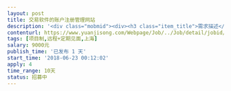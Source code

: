 ```yaml
---                
layout: post       
title: 交易软件的账户注册管理网站           
description: '<div class="mobmid"><div><h3 class="item_title">需求描述</h3><p>一 需求描述<br/>我想做一个交易软件的账号注册网站，详细需求如下: <br/>1. 首页展示软件介绍 <br/>2. 用户注册需要验证手机。注册后要求身份证审核 <br/>3. 用户审核后可以在网站内充值，取款。<br/> <br/>二 人才需求： <br/>我们希望找一个有web开发经验（ruby on rails 优先，react做前端）的团队承接这个项目，确保在两周内完成。<br/> <br/>三 参考产品 <br/>  基本克隆这个网站  https://sinshin8.com<br/> <br/>四 合作方式<br/>请你在竞标时给出具体的实施方案和报价，详细的竞标方案将有助于我与您进一步的沟通。谢谢</p></div><!--info end--></div>'     
contenturl: https://www.yuanjisong.com/Webpage/Job/../Job/detail/jobid/101609      
tags: [项目制,远程+定期见面,上海]            
salary: 9000元          
publish_time: '已发布 1 天'         
start_time: '2018-06-23 00:12:02'           
apply: 4                   
time_range: 10天              
status: 招募中                  
---                 
```

